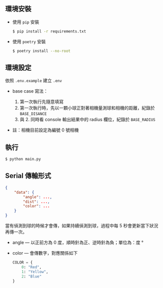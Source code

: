 ## 環境安裝

-   使用 `pip` 安裝

    ```bash
    $ pip install -r requirements.txt
    ```

-   使用 `poetry` 安裝

    ```bash
    $ poetry install --no-root
    ```

## 環境設定

依照 `.env.example` 建立 `.env`

-   base case 寫法：

    1. 第一次執行先隨意填寫
    2. 第一次執行時，先以一顆小球正對著相機量測球和相機的距離，紀錄於 `BASE_DISANCE`
    3. 與 2. 同時看 console 輸出結果中的 radius 欄位，紀錄於 `BASE_RADIUS`

-   註：相機目前設定為編號 0 號相機

## 執行

```bash
$ python main.py
```

## Serial 傳輸形式

```json
{
    "data": {
        "angle": ...,
        "dist": ...,
        "color": ...
    }
}
```

當有偵測到球的時候才會傳，如果持續偵測到球，過程中每 5 秒會更新當下狀況再傳一次。

-   angle — 以正前方為 0 度，順時針為正、逆時針為負；單位為：度 °
-   color — 會傳數字，對應關係如下

    ```py
    COLOR = {
        0: "Red",
        1: "Yellow",
        2: "Blue"
    }
    ```
